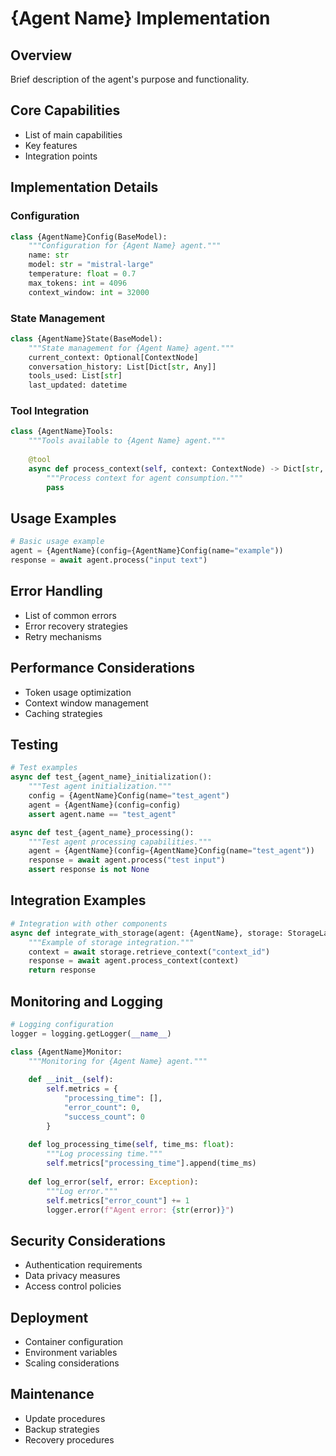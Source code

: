 # {Agent Name} Implementation

## Overview
Brief description of the agent's purpose and functionality.

## Core Capabilities
- List of main capabilities
- Key features
- Integration points

## Implementation Details

### Configuration
```python
class {AgentName}Config(BaseModel):
    """Configuration for {Agent Name} agent."""
    name: str
    model: str = "mistral-large"
    temperature: float = 0.7
    max_tokens: int = 4096
    context_window: int = 32000
```

### State Management
```python
class {AgentName}State(BaseModel):
    """State management for {Agent Name} agent."""
    current_context: Optional[ContextNode]
    conversation_history: List[Dict[str, Any]]
    tools_used: List[str]
    last_updated: datetime
```

### Tool Integration
```python
class {AgentName}Tools:
    """Tools available to {Agent Name} agent."""
    
    @tool
    async def process_context(self, context: ContextNode) -> Dict[str, Any]:
        """Process context for agent consumption."""
        pass
```

## Usage Examples
```python
# Basic usage example
agent = {AgentName}(config={AgentName}Config(name="example"))
response = await agent.process("input text")
```

## Error Handling
- List of common errors
- Error recovery strategies
- Retry mechanisms

## Performance Considerations
- Token usage optimization
- Context window management
- Caching strategies

## Testing
```python
# Test examples
async def test_{agent_name}_initialization():
    """Test agent initialization."""
    config = {AgentName}Config(name="test_agent")
    agent = {AgentName}(config=config)
    assert agent.name == "test_agent"

async def test_{agent_name}_processing():
    """Test agent processing capabilities."""
    agent = {AgentName}(config={AgentName}Config(name="test_agent"))
    response = await agent.process("test input")
    assert response is not None
```

## Integration Examples
```python
# Integration with other components
async def integrate_with_storage(agent: {AgentName}, storage: StorageLayer):
    """Example of storage integration."""
    context = await storage.retrieve_context("context_id")
    response = await agent.process_context(context)
    return response
```

## Monitoring and Logging
```python
# Logging configuration
logger = logging.getLogger(__name__)

class {AgentName}Monitor:
    """Monitoring for {Agent Name} agent."""
    
    def __init__(self):
        self.metrics = {
            "processing_time": [],
            "error_count": 0,
            "success_count": 0
        }
    
    def log_processing_time(self, time_ms: float):
        """Log processing time."""
        self.metrics["processing_time"].append(time_ms)
    
    def log_error(self, error: Exception):
        """Log error."""
        self.metrics["error_count"] += 1
        logger.error(f"Agent error: {str(error)}")
```

## Security Considerations
- Authentication requirements
- Data privacy measures
- Access control policies

## Deployment
- Container configuration
- Environment variables
- Scaling considerations

## Maintenance
- Update procedures
- Backup strategies
- Recovery procedures 